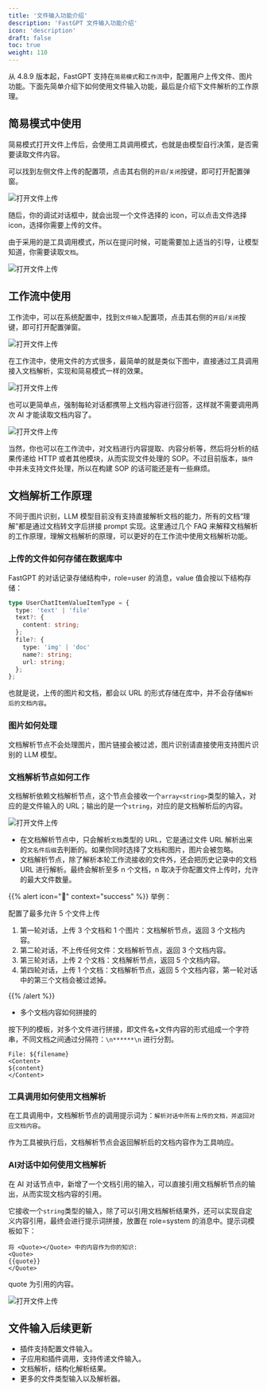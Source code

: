 ```yaml
---
title: '文件输入功能介绍'
description: 'FastGPT 文件输入功能介绍'
icon: 'description'
draft: false
toc: true
weight: 110
---
```


从 4.8.9 版本起，FastGPT 支持在`简易模式`和`工作流`中，配置用户上传文件、图片功能。下面先简单介绍下如何使用文件输入功能，最后是介绍下文件解析的工作原理。


## 简易模式中使用

简易模式打开文件上传后，会使用工具调用模式，也就是由模型自行决策，是否需要读取文件内容。

可以找到左侧文件上传的配置项，点击其右侧的`开启`/`关闭`按键，即可打开配置弹窗。

![打开文件上传](/imgs/fileinpu-1.png)

随后，你的调试对话框中，就会出现一个文件选择的 icon，可以点击文件选择 icon，选择你需要上传的文件。

由于采用的是工具调用模式，所以在提问时候，可能需要加上适当的引导，让模型知道，你需要读取`文档`。

![打开文件上传](/imgs/fileinpu-2.png)

## 工作流中使用

工作流中，可以在系统配置中，找到`文件输入`配置项，点击其右侧的`开启`/`关闭`按键，即可打开配置弹窗。

![打开文件上传](/imgs/fileinpu-4.jpg)

在工作流中，使用文件的方式很多，最简单的就是类似下图中，直接通过工具调用接入文档解析，实现和简易模式一样的效果。

![打开文件上传](/imgs/fileinpu-3.jpg)

也可以更简单点，强制每轮对话都携带上文档内容进行回答，这样就不需要调用两次 AI 才能读取文档内容了。

![打开文件上传](/imgs/fileinpu-5.jpg)

当然，你也可以在工作流中，对文档进行内容提取、内容分析等，然后将分析的结果传递给 HTTP 或者其他模块，从而实现文件处理的 SOP。不过目前版本，`插件`中并未支持文件处理，所以在构建 SOP 的话可能还是有一些麻烦。


## 文档解析工作原理

不同于图片识别，LLM 模型目前没有支持直接解析文档的能力，所有的文档“理解”都是通过文档转文字后拼接 prompt 实现。这里通过几个 FAQ 来解释文档解析的工作原理，理解文档解析的原理，可以更好的在工作流中使用文档解析功能。

### 上传的文件如何存储在数据库中

FastGPT 的对话记录存储结构中，role=user 的消息，value 值会按以下结构存储：

```ts
type UserChatItemValueItemType = {
  type: 'text' | 'file'
  text?: {
    content: string;
  };
  file?: {
    type: 'img' | 'doc'
    name?: string;
    url: string;
  };
};
```

也就是说，上传的图片和文档，都会以 URL 的形式存储在库中，并不会存储`解析后的文档内容`。

### 图片如何处理

文档解析节点不会处理图片，图片链接会被过滤，图片识别请直接使用支持图片识别的 LLM 模型。

### 文档解析节点如何工作

文档解析依赖文档解析节点，这个节点会接收一个`array<string>`类型的输入，对应的是文件输入的 URL；输出的是一个`string`，对应的是文档解析后的内容。

![打开文件上传](/imgs/fileinpu-6.jpg)

* 在文档解析节点中，只会解析`文档`类型的 URL，它是通过文件 URL 解析出来的`文名件后缀`去判断的。如果你同时选择了文档和图片，图片会被忽略。
* 文档解析节点，除了解析本轮工作流接收的文件外，还会把历史记录中的文档 URL 进行解析。最终会解析至多 n 个文档，n 取决于你配置文件上传时，允许的最大文件数量。

{{% alert icon="🤖" context="success" %}}
举例：

配置了最多允许 5 个文件上传

1. 第一轮对话，上传 3 个文档和 1 个图片：文档解析节点，返回 3 个文档内容。
2. 第二轮对话，不上传任何文件：文档解析节点，返回 3 个文档内容。
3. 第三轮对话，上传 2 个文档：文档解析节点，返回 5 个文档内容。
4. 第四轮对话，上传 1 个文档：文档解析节点，返回 5 个文档内容，第一轮对话中的第三个文档会被过滤掉。

{{% /alert %}}

* 多个文档内容如何拼接的

按下列的模板，对多个文件进行拼接，即文件名+文件内容的形式组成一个字符串，不同文档之间通过分隔符：`\n******\n` 进行分割。

```
File: ${filename}
<Content>
${content}
</Content>
```

### 工具调用如何使用文档解析

在工具调用中，文档解析节点的调用提示词为：`解析对话中所有上传的文档，并返回对应文档内容`。

作为工具被执行后，文档解析节点会返回解析后的文档内容作为工具响应。

### AI对话中如何使用文档解析

在 AI 对话节点中，新增了一个文档引用的输入，可以直接引用文档解析节点的输出，从而实现文档内容的引用。

它接收一个`string`类型的输入，除了可以引用文档解析结果外，还可以实现自定义内容引用，最终会进行提示词拼接，放置在 role=system 的消息中。提示词模板如下：

```
将 <Quote></Quote> 中的内容作为你的知识:
<Quote>
{{quote}}
</Quote>
```

quote 为引用的内容。

![打开文件上传](/imgs/fileinpu-7.jpg)

## 文件输入后续更新

* 插件支持配置文件输入。
* 子应用和插件调用，支持传递文件输入。
* 文档解析，结构化解析结果。
* 更多的文件类型输入以及解析器。